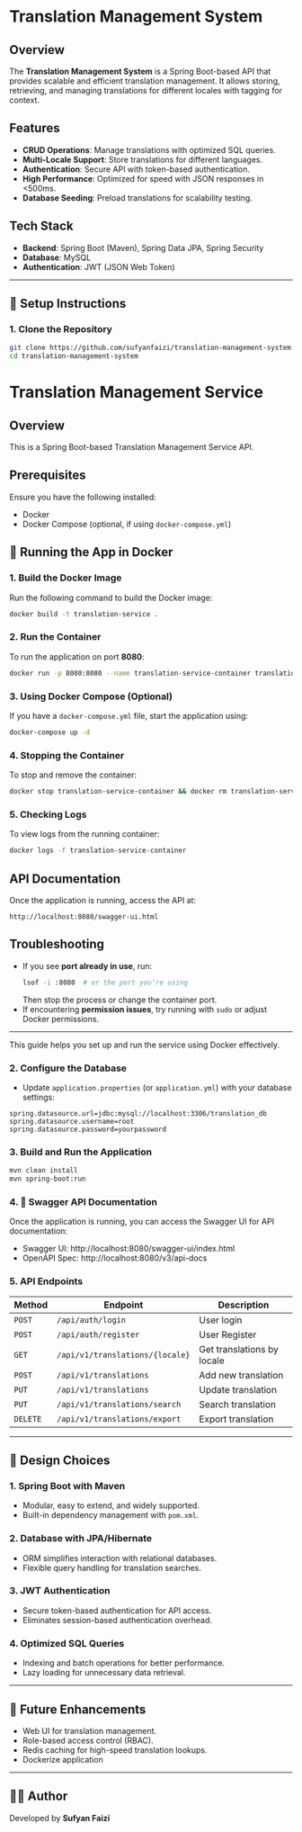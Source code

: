 # Translation Management System

## Overview
The **Translation Management System** is a Spring Boot-based API that provides scalable and efficient translation management. It allows storing, retrieving, and managing translations for different locales with tagging for context. 

## Features
- **CRUD Operations**: Manage translations with optimized SQL queries.
- **Multi-Locale Support**: Store translations for different languages.
- **Authentication**: Secure API with token-based authentication.
- **High Performance**: Optimized for speed with JSON responses in <500ms.
- **Database Seeding**: Preload translations for scalability testing.

## Tech Stack
- **Backend**: Spring Boot (Maven), Spring Data JPA, Spring Security
- **Database**: MySQL
- **Authentication**: JWT (JSON Web Token)

---

## 🚀 Setup Instructions

### **1. Clone the Repository**
```sh
git clone https://github.com/sufyanfaizi/translation-management-system.git
cd translation-management-system
```
# Translation Management Service

## Overview

This is a Spring Boot-based Translation Management Service API.

## Prerequisites

Ensure you have the following installed:

- Docker
- Docker Compose (optional, if using `docker-compose.yml`)

## 🐳 Running the App in Docker

### 1. Build the Docker Image

Run the following command to build the Docker image:

```sh
docker build -t translation-service .
```

### 2. Run the Container

To run the application on port **8080**:

```sh
docker run -p 8080:8080 --name translation-service-container translation-service
```

### 3. Using Docker Compose (Optional)

If you have a `docker-compose.yml` file, start the application using:

```sh
docker-compose up -d
```

### 4. Stopping the Container

To stop and remove the container:

```sh
docker stop translation-service-container && docker rm translation-service-container
```

### 5. Checking Logs

To view logs from the running container:

```sh
docker logs -f translation-service-container
```

## API Documentation

Once the application is running, access the API at:

```
http://localhost:8080/swagger-ui.html
```

## Troubleshooting

- If you see **port already in use**, run:
  ```sh
  lsof -i :8080  # or the port you're using
  ```
  Then stop the process or change the container port.
- If encountering **permission issues**, try running with `sudo` or adjust Docker permissions.

---

This guide helps you set up and run the service using Docker effectively.


### **2. Configure the Database**
- Update `application.properties` (or `application.yml`) with your database settings:
```properties
spring.datasource.url=jdbc:mysql://localhost:3306/translation_db
spring.datasource.username=root
spring.datasource.password=yourpassword
```

### **3. Build and Run the Application**
```sh
mvn clean install
mvn spring-boot:run
```

### **4. 🚀 Swagger API Documentation**
Once the application is running, you can access the Swagger UI for API documentation:

- Swagger UI: http://localhost:8080/swagger-ui/index.html
- OpenAPI Spec: http://localhost:8080/v3/api-docs

### **5. API Endpoints**
| Method | Endpoint | Description |
|--------|----------|-------------|
| `POST` | `/api/auth/login` | User login |
| `POST` | `/api/auth/register` | User Register |
| `GET` | `/api/v1/translations/{locale}` | Get translations by locale |
| `POST` | `/api/v1/translations` | Add new translation |
| `PUT` | `/api/v1/translations` | Update translation |
| `PUT` | `/api/v1/translations/search` | Search translation |
| `DELETE` | `/api/v1/translations/export` | Export translation |

---

## 🎯 Design Choices

### **1. Spring Boot with Maven**
- Modular, easy to extend, and widely supported.
- Built-in dependency management with `pom.xml`.

### **2. Database with JPA/Hibernate**
- ORM simplifies interaction with relational databases.
- Flexible query handling for translation searches.

### **3. JWT Authentication**
- Secure token-based authentication for API access.
- Eliminates session-based authentication overhead.

### **4. Optimized SQL Queries**
- Indexing and batch operations for better performance.
- Lazy loading for unnecessary data retrieval.

---

## 📌 Future Enhancements
- Web UI for translation management.
- Role-based access control (RBAC).
- Redis caching for high-speed translation lookups.
- Dockerize application


---

## 👨‍💻 Author
Developed by **Sufyan Faizi**  
